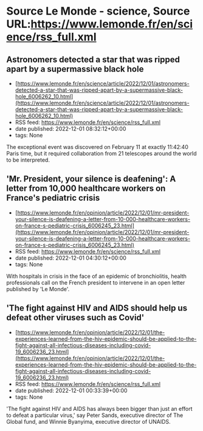 # Source Le Monde - science, Source URL:https://www.lemonde.fr/en/science/rss_full.xml

## Astronomers detected a star that was ripped apart by a supermassive black hole
 - [https://www.lemonde.fr/en/science/article/2022/12/01/astronomers-detected-a-star-that-was-ripped-apart-by-a-supermassive-black-hole_6006262_10.html](https://www.lemonde.fr/en/science/article/2022/12/01/astronomers-detected-a-star-that-was-ripped-apart-by-a-supermassive-black-hole_6006262_10.html)
 - RSS feed: https://www.lemonde.fr/en/science/rss_full.xml
 - date published: 2022-12-01 08:32:12+00:00
 - tags: None

The exceptional event was discovered on February 11 at exactly 11:42:40 Paris time, but it required collaboration from 21 telescopes around the world to be interpreted.

## 'Mr. President, your silence is deafening': A letter from 10,000 healthcare workers on France's pediatric crisis
 - [https://www.lemonde.fr/en/opinion/article/2022/12/01/mr-president-your-silence-is-deafening-a-letter-from-10-000-healthcare-workers-on-france-s-pediatric-crisis_6006245_23.html](https://www.lemonde.fr/en/opinion/article/2022/12/01/mr-president-your-silence-is-deafening-a-letter-from-10-000-healthcare-workers-on-france-s-pediatric-crisis_6006245_23.html)
 - RSS feed: https://www.lemonde.fr/en/science/rss_full.xml
 - date published: 2022-12-01 04:30:12+00:00
 - tags: None

With hospitals in crisis in the face of an epidemic of bronchiolitis, health professionals call on the French president to intervene in an open letter published by 'Le Monde'.

## 'The fight against HIV and AIDS should help us defeat other viruses such as Covid'
 - [https://www.lemonde.fr/en/opinion/article/2022/12/01/the-experiences-learned-from-the-hiv-epidemic-should-be-applied-to-the-fight-against-all-infectious-diseases-including-covid-19_6006236_23.html](https://www.lemonde.fr/en/opinion/article/2022/12/01/the-experiences-learned-from-the-hiv-epidemic-should-be-applied-to-the-fight-against-all-infectious-diseases-including-covid-19_6006236_23.html)
 - RSS feed: https://www.lemonde.fr/en/science/rss_full.xml
 - date published: 2022-12-01 00:33:39+00:00
 - tags: None

'The fight against HIV and AIDS has always been bigger than just an effort to defeat a particular virus,' say Peter Sands, executive director of The Global fund, and Winnie Byanyima, executive director of UNAIDS.

